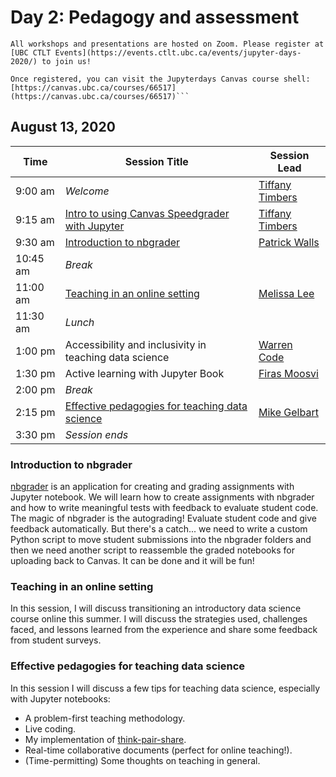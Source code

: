 # Day 2:  Pedagogy and assessment

```{important}
All workshops and presentations are hosted on Zoom. Please register at [UBC CTLT Events](https://events.ctlt.ubc.ca/events/jupyter-days-2020/) to join us!

Once registered, you can visit the Jupyterdays Canvas course shell: [https://canvas.ubc.ca/courses/66517](https://canvas.ubc.ca/courses/66517)```
```

## August 13, 2020

| Time | Session Title | Session Lead |
| -- | -- | -- |
| 9:00 am  | *Welcome* | [Tiffany Timbers](speakers.html#tiffany-timbers) |
| 9:15 am  | [Intro to using Canvas Speedgrader with Jupyter](https://ubc-dsci.github.io/jupyterdays/sessions/timbers/canvas-speedgrader-jupyter/canvas-speedgrader-jupyter.html) | [Tiffany Timbers](speakers.html#tiffany-timbers) |
| 9:30 am  | [Introduction to nbgrader](#introduction-to-nbgrader) | [Patrick Walls](speakers.html#patrick-walls) |
| 10:45 am | *Break* | |
| 11:00 am | [Teaching in an online setting](https://github.com/UBC-DSCI/jupyterdays/blob/master/jupyterdays/schedule/day2.md#teaching-in-an-online-setting) | [Melissa Lee](speakers.html#melissa-lee) |
| 11:30 am | *Lunch* | |
| 1:00 pm  | Accessibility and inclusivity in teaching data science | [Warren Code](speakers.html#warren-code) |
| 1:30 pm  | Active learning with Jupyter Book | [Firas Moosvi](speakers.html#firas-moosvi) |
| 2:00 pm  | *Break* | |
| 2:15 pm  | [Effective pedagogies for teaching data science](https://github.com/UBC-DSCI/jupyterdays/blob/master/jupyterdays/schedule/day2.md#effective-pedagogies-for-teaching-data-science) | [Mike Gelbart](speakers.html#mike-gelbart) |
| 3:30 pm  | *Session ends* | |

### Introduction to nbgrader

[nbgrader](https://nbgrader.readthedocs.io) is an application for creating and grading assignments with Jupyter notebook. We will learn how to create assignments with nbgrader and how to write meaningful tests with feedback to evaluate student code. The magic of nbgrader is the autograding! Evaluate student code and give feedback automatically. But there's a catch... we need to write a custom Python script to move student submissions into the nbgrader folders and then we need another script to reassemble the graded notebooks for uploading back to Canvas. It can be done and it will be fun!

### Teaching in an online setting 
In this session, I will discuss transitioning an introductory data science course online this summer.  I will discuss the strategies used, challenges faced, and lessons learned from the experience and share some feedback from student surveys. 

### Effective pedagogies for teaching data science
In this session I will discuss a few tips for teaching data science, especially with Jupyter notebooks: 

- A problem-first teaching methodology. 
- Live coding.
- My implementation of [think-pair-share](https://en.wikipedia.org/wiki/Think-pair-share).
- Real-time collaborative documents (perfect for online teaching!).
- (Time-permitting) Some thoughts on teaching in general.
